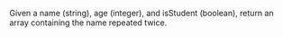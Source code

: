 Given a name (string), age (integer), and isStudent (boolean), return an array containing the name repeated twice.